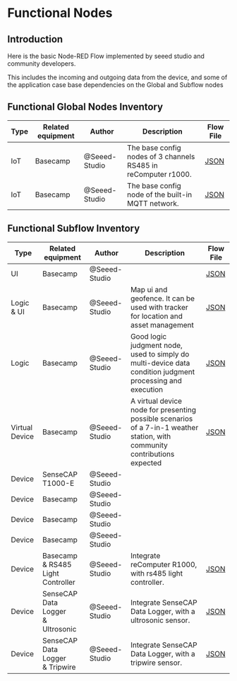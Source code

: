 # Functional Nodes

## Introduction

Here is the basic Node-RED Flow implemented by seeed studio and community developers.

This includes the incoming and outgoing data from the device, and some of the application case base dependencies on the Global and Subflow nodes

## Functional Global Nodes Inventory

| Type | Related equipment | Author | Description | Flow File |
| --- | --- | --- | --- | --- |
| IoT | Basecamp | @Seeed-Studio | The base config nodes of 3 channels RS485 in reComputer r1000. | [JSON](./global/default_rs485_global_nodes.json) |
| IoT | Basecamp | @Seeed-Studio | The base config node of the built-in MQTT network. | [JSON](./global/default_rs485_global_nodes.json) |

## Functional Subflow Inventory

| Type | Related equipment | Author | Description | Flow File |
| --- | --- | --- | --- | --- |
| UI | Basecamp | @Seeed-Studio | | [JSON](./subflow/condition.json) |
| Logic & UI | Basecamp | @Seeed-Studio | Map ui and geofence. It can be used with tracker for location and asset management | [JSON](./subflow/condition.json) |
| Logic | Basecamp | @Seeed-Studio | Good logic judgment node, used to simply do multi-device data condition judgment processing and execution | [JSON](./subflow/condition.json) |
| Virtual Device | Basecamp | @Seeed-Studio | A virtual device node for presenting possible scenarios of a 7-in-1 weather station, with community contributions expected | [JSON](./subflow/7in1-weather-station.json) |
| Device | SenseCAP T1000-E | @Seeed-Studio |  |
| Device | Basecamp | @Seeed-Studio |  |
| Device | Basecamp | @Seeed-Studio |  |
| Device | Basecamp | @Seeed-Studio |  |
| Device | Basecamp <br/>& RS485 Light Controller | @Seeed-Studio | Integrate reComputer R1000, with rs485 light controller. | [JSON](./subflow/rs485-light-controller.json) |
| Device | SenseCAP Data Logger <br/>& Ultrosonic | @Seeed-Studio | Integrate SenseCAP Data Logger, with a ultrosonic sensor. | [JSON](./subflow/sensecap-data-logger-ultrasonic.json) |
| Device | SenseCAP Data Logger <br/>& Tripwire | @Seeed-Studio | Integrate SenseCAP Data Logger, with a tripwire sensor. | [JSON](./subflow/sensecap-data-logger-tripwire.json) |




